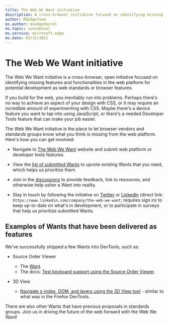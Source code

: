 ```yaml
---
title: The Web We Want initiative
description: A cross-browser initiative focused on identifying missing features and functionalities in the web platform for potential development as web standards or browser features.
author: MSEdgeTeam
ms.author: msedgedevrel
ms.topic: conceptual
ms.service: microsoft-edge
ms.date: 03/15/2021
---
```

# The Web We Want initiative

The Web We Want initiative is a cross-browser, open initiative focused on identifying missing features and functionalities in the web platform for potential development as web standards or browser features.

If you build for the web, you inevitably run into problems. Perhaps there's no way to achieve an aspect of your design with CSS, or it may require an incredible amount of experimenting with CSS. Maybe there's a device feature you want to tap into using JavaScript, or there's a needed Developer Tools feature that can make your job easier.

The Web We Want initiative is the place to let browser vendors and standards groups know what you think is missing from the web platform. Here's how you can get involved:

*   Navigate to [The Web We Want](https://webwewant.fyi) website and submit web platform or developer tools features.

*   View the [list of submitted Wants](https://webwewant.fyi/wants) to upvote existing Wants that you need, which helps us prioritize them.

*   Join in the [discussions](https://github.com/WebWeWant/webwewant.fyi/discussions) to provide feedback, link to resources, and otherwise help usher a Want into reality.

*   Stay in touch by following the initiative on [Twitter](https://twitter.com/webwewantfyi) or [LinkedIn](https://www.linkedin.com) (direct link: `https://www.linkedin.com/company/the-web-we-want`; requires sign in) to keep up-to-date on what's in development, or to participate in surveys that help us prioritize submitted Wants.


<!-- ====================================================================== -->
## Examples of Wants that have been delivered as features

We've successfully shipped a few Wants into DevTools, such as:

*  Source Order Viewer
   *  The [Want](https://webwewant.fyi/wants/64).
   *  The docs: [Test keyboard support using the Source Order Viewer](../devtools-guide-chromium/accessibility/test-tab-key-source-order-viewer.md).

*  3D View
   * [Navigate z-index, DOM, and layers using the 3D View tool](../devtools-guide-chromium/3d-view/index.md) - similar to what was in the Firefox DevTools.

There are also other Wants that have previous proposals in standards groups.  Join us in driving the future of the web forward with the Web We Want!
